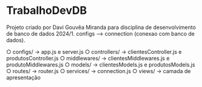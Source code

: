 # TrabalhoDevDB
Projeto criado por Davi Gouvêa Miranda para disciplina de desenvolvimento de banco de dados 2024/1.
configs --> connection (conexao com banco de dados).

○ configs/ -> app.js e server.js
○ controllers/ -> clientesController.js e produtosController.js
○ middlewares/ -> clientesMiddlewares.js e produtoMiddlewares.js
○ models/ -> clientesModels.js e produtosModels.js
○ routes/ -> router.js
○ services/ -> connection.js
○ views/ -> camada de apresentação

